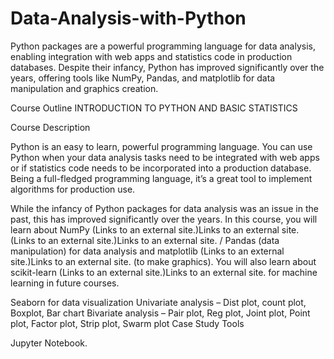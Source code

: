 # Data-Analysis-with-Python
Python packages are a powerful programming language for data analysis, enabling integration with web apps and statistics code in production databases. Despite their infancy, Python has improved significantly over the years, offering tools like NumPy, Pandas, and matplotlib for data manipulation and graphics creation.

Course Outline
INTRODUCTION TO PYTHON AND BASIC STATISTICS

Course Description

Python is an easy to learn, powerful programming language. You can use Python when your data analysis tasks need to be integrated with web apps or if statistics code needs to be incorporated into a production database. Being a full-fledged programming language, it’s a great tool to implement algorithms for production use.

While the infancy of Python packages for data analysis was an issue in the past, this has improved significantly over the years. In this course, you will learn about NumPy (Links to an external site.)Links to an external site.  (Links to an external site.)Links to an external site. / Pandas (data manipulation) for data analysis and matplotlib  (Links to an external site.)Links to an external site. (to make graphics). You will also learn about scikit-learn  (Links to an external site.)Links to an external site. for machine learning in future courses.

 

Seaborn for data visualization
Univariate analysis – Dist plot, count plot, Boxplot, Bar chart
Bivariate analysis – Pair plot, Reg plot, Joint plot, Point plot, Factor plot, Strip plot, Swarm plot
Case Study
Tools

Jupyter Notebook.
